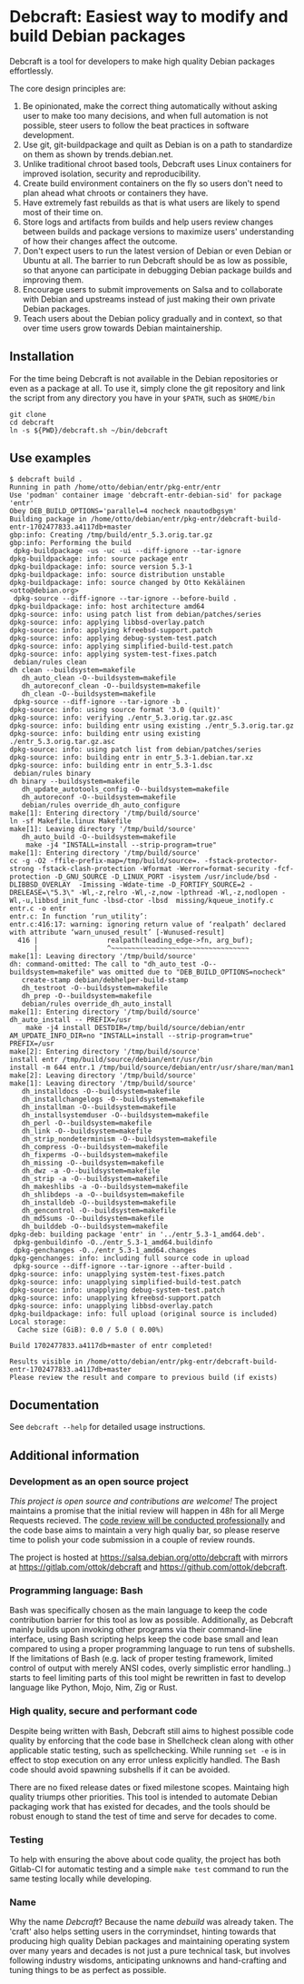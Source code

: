 # Debcraft: Easiest way to modify and build Debian packages

Debcraft is a tool for developers to make high quality Debian packages effortlessly.

The core design principles are:
1. Be opinionated, make the correct thing automatically without asking user to make too many decisions, and when full automation is not possible, steer users to follow the beat practices in software development.
2. Use git, git-buildpackage and quilt as Debian is on a path to standardize on them as shown by trends.debian.net.
3. Unlike traditional chroot based tools, Debcraft uses Linux containers for improved isolation, security and reproducibility.
4. Create build environment containers on the fly so users don't need to plan ahead what chroots or containers they have.
5. Have extremely fast rebuilds as that is what users are likely to spend most of their time on.
6. Store logs and artifacts from builds and help users review changes between builds and package versions to maximize users' understanding of how their changes affect the outcome.
7. Don't expect users to run the latest version of Debian or even Debian or Ubuntu at all. The barrier to run Debcraft should be as low as possible, so that anyone can participate in debugging Debian package builds and improving them.
8. Encourage users to submit improvements on Salsa and to collaborate with Debian and upstreams instead of just making their own private Debian packages.
9. Teach users about the Debian policy gradually and in context, so that over time users grow towards Debian maintainership.


## Installation

For the time being Debcraft is not available in the Debian repositories or even as a package at all. To use it, simply clone the git repository and link the script from any directory you have in your `$PATH`, such as `$HOME/bin`

```
git clone
cd debcraft
ln -s ${PWD}/debcraft.sh ~/bin/debcraft
```

## Use examples

```
$ debcraft build .
Running in path /home/otto/debian/entr/pkg-entr/entr
Use 'podman' container image 'debcraft-entr-debian-sid' for package 'entr'
Obey DEB_BUILD_OPTIONS='parallel=4 nocheck noautodbgsym'
Building package in /home/otto/debian/entr/pkg-entr/debcraft-build-entr-1702477833.a4117db+master
gbp:info: Creating /tmp/build/entr_5.3.orig.tar.gz
gbp:info: Performing the build
 dpkg-buildpackage -us -uc -ui --diff-ignore --tar-ignore
dpkg-buildpackage: info: source package entr
dpkg-buildpackage: info: source version 5.3-1
dpkg-buildpackage: info: source distribution unstable
dpkg-buildpackage: info: source changed by Otto Kekäläinen <otto@debian.org>
 dpkg-source --diff-ignore --tar-ignore --before-build .
dpkg-buildpackage: info: host architecture amd64
dpkg-source: info: using patch list from debian/patches/series
dpkg-source: info: applying libbsd-overlay.patch
dpkg-source: info: applying kfreebsd-support.patch
dpkg-source: info: applying debug-system-test.patch
dpkg-source: info: applying simplified-build-test.patch
dpkg-source: info: applying system-test-fixes.patch
 debian/rules clean
dh clean --buildsystem=makefile
   dh_auto_clean -O--buildsystem=makefile
   dh_autoreconf_clean -O--buildsystem=makefile
   dh_clean -O--buildsystem=makefile
 dpkg-source --diff-ignore --tar-ignore -b .
dpkg-source: info: using source format '3.0 (quilt)'
dpkg-source: info: verifying ./entr_5.3.orig.tar.gz.asc
dpkg-source: info: building entr using existing ./entr_5.3.orig.tar.gz
dpkg-source: info: building entr using existing ./entr_5.3.orig.tar.gz.asc
dpkg-source: info: using patch list from debian/patches/series
dpkg-source: info: building entr in entr_5.3-1.debian.tar.xz
dpkg-source: info: building entr in entr_5.3-1.dsc
 debian/rules binary
dh binary --buildsystem=makefile
   dh_update_autotools_config -O--buildsystem=makefile
   dh_autoreconf -O--buildsystem=makefile
   debian/rules override_dh_auto_configure
make[1]: Entering directory '/tmp/build/source'
ln -sf Makefile.linux Makefile
make[1]: Leaving directory '/tmp/build/source'
   dh_auto_build -O--buildsystem=makefile
	make -j4 "INSTALL=install --strip-program=true"
make[1]: Entering directory '/tmp/build/source'
cc -g -O2 -ffile-prefix-map=/tmp/build/source=. -fstack-protector-strong -fstack-clash-protection -Wformat -Werror=format-security -fcf-protection -D_GNU_SOURCE -D_LINUX_PORT -isystem /usr/include/bsd -DLIBBSD_OVERLAY  -Imissing -Wdate-time -D_FORTIFY_SOURCE=2 -DRELEASE=\"5.3\" -Wl,-z,relro -Wl,-z,now -lpthread -Wl,-z,nodlopen -Wl,-u,libbsd_init_func -lbsd-ctor -lbsd  missing/kqueue_inotify.c entr.c -o entr
entr.c: In function ‘run_utility’:
entr.c:416:17: warning: ignoring return value of ‘realpath’ declared with attribute ‘warn_unused_result’ [-Wunused-result]
  416 |                 realpath(leading_edge->fn, arg_buf);
      |                 ^~~~~~~~~~~~~~~~~~~~~~~~~~~~~~~~~~~
make[1]: Leaving directory '/tmp/build/source'
dh: command-omitted: The call to "dh_auto_test -O--buildsystem=makefile" was omitted due to "DEB_BUILD_OPTIONS=nocheck"
   create-stamp debian/debhelper-build-stamp
   dh_testroot -O--buildsystem=makefile
   dh_prep -O--buildsystem=makefile
   debian/rules override_dh_auto_install
make[1]: Entering directory '/tmp/build/source'
dh_auto_install -- PREFIX=/usr
	make -j4 install DESTDIR=/tmp/build/source/debian/entr AM_UPDATE_INFO_DIR=no "INSTALL=install --strip-program=true" PREFIX=/usr
make[2]: Entering directory '/tmp/build/source'
install entr /tmp/build/source/debian/entr/usr/bin
install -m 644 entr.1 /tmp/build/source/debian/entr/usr/share/man/man1
make[2]: Leaving directory '/tmp/build/source'
make[1]: Leaving directory '/tmp/build/source'
   dh_installdocs -O--buildsystem=makefile
   dh_installchangelogs -O--buildsystem=makefile
   dh_installman -O--buildsystem=makefile
   dh_installsystemduser -O--buildsystem=makefile
   dh_perl -O--buildsystem=makefile
   dh_link -O--buildsystem=makefile
   dh_strip_nondeterminism -O--buildsystem=makefile
   dh_compress -O--buildsystem=makefile
   dh_fixperms -O--buildsystem=makefile
   dh_missing -O--buildsystem=makefile
   dh_dwz -a -O--buildsystem=makefile
   dh_strip -a -O--buildsystem=makefile
   dh_makeshlibs -a -O--buildsystem=makefile
   dh_shlibdeps -a -O--buildsystem=makefile
   dh_installdeb -O--buildsystem=makefile
   dh_gencontrol -O--buildsystem=makefile
   dh_md5sums -O--buildsystem=makefile
   dh_builddeb -O--buildsystem=makefile
dpkg-deb: building package 'entr' in '../entr_5.3-1_amd64.deb'.
 dpkg-genbuildinfo -O../entr_5.3-1_amd64.buildinfo
 dpkg-genchanges -O../entr_5.3-1_amd64.changes
dpkg-genchanges: info: including full source code in upload
 dpkg-source --diff-ignore --tar-ignore --after-build .
dpkg-source: info: unapplying system-test-fixes.patch
dpkg-source: info: unapplying simplified-build-test.patch
dpkg-source: info: unapplying debug-system-test.patch
dpkg-source: info: unapplying kfreebsd-support.patch
dpkg-source: info: unapplying libbsd-overlay.patch
dpkg-buildpackage: info: full upload (original source is included)
Local storage:
  Cache size (GiB): 0.0 / 5.0 ( 0.00%)

Build 1702477833.a4117db+master of entr completed!

Results visible in /home/otto/debian/entr/pkg-entr/debcraft-build-entr-1702477833.a4117db+master
Please review the result and compare to previous build (if exists)
```

## Documentation

See `debcraft --help` for detailed usage instructions.

## Additional information

### Development as an open source project

*This project is open source and contributions are welcome!* The project maintains a promise that the initial review will happen in 48h for all Merge Requests recieved. The [code review will be conducted professionally]() and the code base aims to maintain a very high qualiy bar, so please reserve time to polish your code submission in a couple of review rounds.

The project is hosted at https://salsa.debian.org/otto/debcraft with mirrors at https://gitlab.com/ottok/debcraft and https://github.com/ottok/debcraft.

### Programming language: Bash

Bash was specifically chosen as the main language to keep the code contribution barrier for this tool as low as possible. Additionally, as Debcraft mainly builds upon invoking other programs via their command-line interface, using Bash scripting helps keep the code base small and lean compared to using a proper programming language to run tens of subshells. If the limitations of Bash (e.g. lack of proper testing framework, limited control of output with merely ANSI codes, overly simplistic error handling..) starts to feel limiting parts of this tool might be rewritten in fast to develop language like Python, Mojo, Nim, Zig or Rust.

### High quality, secure and performant code

Despite being written with Bash, Debcraft still aims to highest possible code quality by enforcing that the code base in Shellcheck clean along with other applicable static testing, such as spellchecking. While running `set -e` is in effect to stop execution on any error unless explicitly handled. The Bash code should avoid spawning subshells if it can be avoided.

There are no fixed release dates or fixed milestone scopes. Maintaing high quality triumps other priorities. This tool is intended to automate Debian packaging work that has existed for decades, and the tools should be robust enough to stand the test of time and serve for decades to come.

### Testing

To help with ensuring the above about code quality, the project has both Gitlab-CI for automatic testing and a simple `make test` command to run the same testing locally while developing.

### Name

Why the name _Debcraft_? Because the name _debuild_ was already taken. The 'craft' also helps setting users in the corrymindset, hinting towards that producing high quality Debian packages and maintaining operating system over many years and decades is not just a pure technical task, but involves following industry wisdoms, anticipating unknowns and hand-crafting and tuning things to be as perfect as possible.
